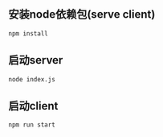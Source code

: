  
## 安装node依赖包(serve client)
```
npm install 
```

## 启动server 
```
node index.js
```

## 启动client
```
npm run start 
```